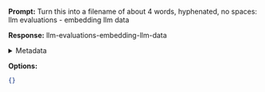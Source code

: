 **Prompt:**
Turn this into a filename of about 4 words, hyphenated, no spaces: llm evaluations - embedding llm data

**Response:**
llm-evaluations-embedding-llm-data

<details><summary>Metadata</summary>

- Duration: 2481 ms
- Datetime: 2023-11-07T17:23:43.042033
- Model: gpt-3.5-turbo-0613

</details>

**Options:**
```json
{}
```

